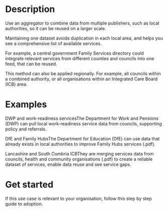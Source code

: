 # Description

Use an aggregator to combine data from multiple publishers, such as local authorities, so it can be reused on a larger scale. 

Maintaining one dataset avoids duplication in each local area, and helps you see a comprehensive list of available services. 

For example, a central government Family Services directory could integrate relevant services from different counties and councils into one feed, that can be reused. 

This method can also be applied regionally. For example, all councils within a combined authority, or all organisations within an Integrated Care Board (ICB) area.

# Examples

DWP and work-readiness servicesThe Department for Work and Pensions (DWP) can pull local work-readiness service data from councils, supporting policy and referrals.

DfE and Family HubsThe Department for Education (DfE) can use data that already exists in local authorities to improve Family Hubs services (.pdf).

Lancashire and South Cumbria ICBThey are merging services data from councils, health and community organisations (.pdf) to create a reliable dataset of services, enable data reuse and see service gaps. 

# Get started

If this use case is relevant to your organisation, follow this step by step guide to adoption.